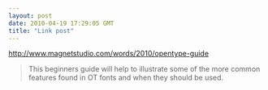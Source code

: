 ```yaml
---
layout: post
date: 2010-04-19 17:29:05 GMT
title: "Link post"
---
```

<http://www.magnetstudio.com/words/2010/opentype-guide>

> This begin­ners guide will help to illus­trate some of the more com­mon fea­tures found in OT fonts and when they should be used.
